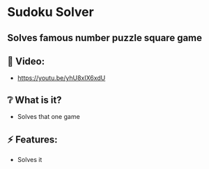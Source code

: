 # Sudoku Solver

## Solves famous number puzzle square game

## :cinema: Video:
* https://youtu.be/yhU8xIX6xdU

## :grey_question: What is it?
* Solves that one game
## :zap: Features:
* Solves it
